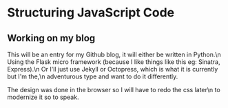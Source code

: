 Structuring JavaScript Code
===========================

## Working on my blog

This will be an entry for my Github blog, it will either be written in Python.\n
Using the Flask micro framework (because I like things like this eg: Sinatra, Express).\n
Or I'll just use Jekyll or Octopress, which is what it is currently but I'm the,\n
adventurous type and want to do it differently.

The design was done in the browser so I will have to redo the css later\n
to modernize it so to speak.


